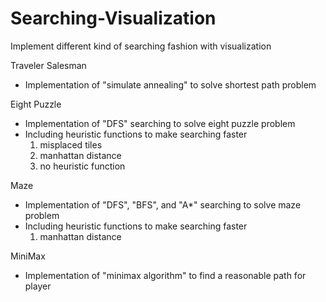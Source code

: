 # Searching-Visualization

Implement different kind of searching fashion with visualization

Traveler Salesman
- Implementation of "simulate annealing" to solve shortest path problem

Eight Puzzle
- Implementation of "DFS" searching to solve eight puzzle problem
- Including heuristic functions to make searching faster
  1. misplaced tiles
  2. manhattan distance
  3. no heuristic function
  
Maze 
- Implementation of "DFS", "BFS", and "A*" searching to solve maze problem
- Including heuristic functions to make searching faster
  1. manhattan distance
  
MiniMax 
- Implementation of "minimax algorithm" to find a reasonable path for player
